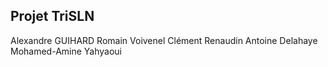 ## Projet TriSLN

Alexandre GUIHARD
Romain Voivenel
Clément Renaudin
Antoine Delahaye
Mohamed-Amine Yahyaoui
